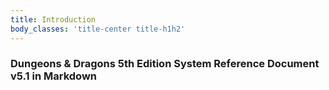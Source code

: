 ```yaml
---
title: Introduction
body_classes: 'title-center title-h1h2'
---
```


### Dungeons & Dragons 5th Edition System Reference Document v5.1 in Markdown



